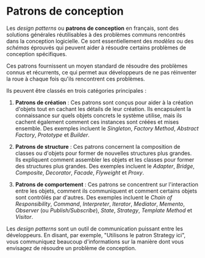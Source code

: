 # Patrons de conception

Les _design patterns_ ou **patrons de conception** en français, sont des solutions générales réutilisables à des
problèmes communs rencontrés dans la conception logicielle. Ce sont essentiellement des _modèles_ ou des _schémas_
éprouvés qui peuvent aider à résoudre certains problèmes de conception spécifiques.

Ces patrons fournissent un moyen standard de résoudre des problèmes connus et récurrents, ce qui permet aux
développeurs de ne pas réinventer la roue à chaque fois qu'ils rencontrent ces problèmes.

Ils peuvent être classés en trois catégories principales :

1. **Patrons de création** : Ces patrons sont conçus pour aider à la création d'objets tout en cachant les détails de
   leur création. Ils encapsulent la connaissance sur quels objets concrets le système utilise, mais ils cachent
   également comment ces instances sont créées et mises ensemble. Des exemples incluent le _Singleton_, _Factory
   Method_, _Abstract Factory_, _Prototype_ et _Builder_.

2. **Patrons de structure** : Ces patrons concernent la composition de classes ou d'objets pour former de nouvelles
   structures plus grandes. Ils expliquent comment assembler les objets et les classes pour former des structures plus
   grandes. Des exemples incluent le _Adapter_, _Bridge_, _Composite_, _Decorator_, _Facade_, _Flyweight_ et _Proxy_.

3. **Patrons de comportement** : Ces patrons se concentrent sur l'interaction entre les objets, comment ils
   communiquent et comment certains objets sont contrôlés par d'autres. Des exemples incluent le _Chain of
   Responsibility_, _Command_, _Interpreter_, _Iterator_, _Mediator_, _Memento_, _Observer_ (ou _Publish/Subscribe_),
   _State_, _Strategy_,   _Template Method_ et _Visitor_.

Les _design patterns_ sont un outil de communication puissant entre les développeurs. En disant, par exemple, "Utilisons
le patron Strategy ici", vous communiquez beaucoup d'informations sur la manière dont vous envisagez de résoudre
un problème de conception.


